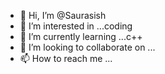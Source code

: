 - 👋 Hi, I’m @Saurasish
- 👀 I’m interested in ...coding
- 🌱 I’m currently learning ...c++
- 💞️ I’m looking to collaborate on ...
- 📫 How to reach me ...

<!---
Saursish/Saursish is a ✨ special ✨ repository because its `README.md` (this file) appears on your GitHub profile.
You can click the Preview link to take a look at your changes.
--->
